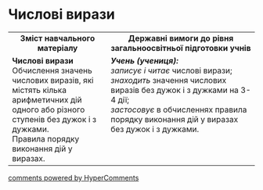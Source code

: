 <div id="hypercomments_widget" class="js-hypercomments-widget invisible"></div>

# Числові вирази
<table>
  <tr>
    <td width="40%" align="center"><b>Зміст навчального матеріалу<b></td>
    <td width="60%" align="center"><b>Державні вимоги до рівня загальноосвітньої підготовки учнів</b></td>
  </tr>
  <tr>
    <td width="40%" style="vertical-align:top !important;"><b>Числові вирази</b><br>
Обчислення значень числових виразів, які містять кілька арифметичних дій одного або різного ступенів без дужок і з дужками. <br>
Правила порядку виконання дій у виразах.<br></td>
    <td width="60%" style="vertical-align:top !important;"><i><b>Учень (учениця):</b></i><br>
<i>записує і читає</i> числові вирази;<br>
<i>знаходить</i> значення числових виразів без дужок і з дужками на 3-4 дії;<br>
<i>застосовує</i> в обчисленнях правила порядку виконання дій у виразах без дужок і з дужками.<br></td>
  </tr>
</table>

<div class="js-hypercomments-container">
    <a href="http://hypercomments.com" class="hc-link" title="comments widget">comments powered by HyperComments</a>
</div>